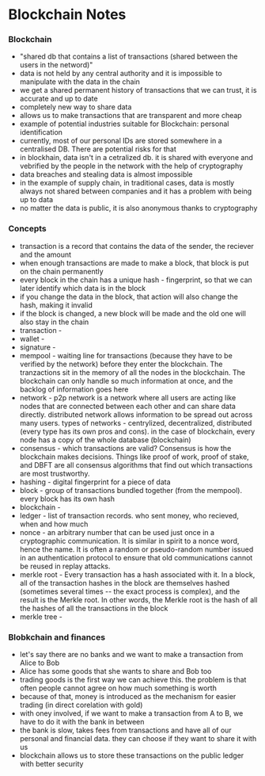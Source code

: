 # Blockchain Notes

### Blockchain
- "shared db that contains a list of transactions (shared between the users in the netword)"
- data is not held by any central authority and it is impossible to manipulate with the data in the chain
- we get a shared permanent history of transactions that we can trust, it is accurate and up to date
- completely new way to share data
- allows us to make transactions that are transparent and more cheap
- example of potential industries suitable for Blockchain: personal identification
- currently, most of our personal IDs are stored somewhere in a centralised DB. There are potential risks for that
- in blockhain, data isn't in a cetralized db. it is shared with everyone and vebrified by the people in the network with the help of cryptography
- data breaches and stealing data is almost impossible
- in the example of supply chain, in traditional cases, data is mostly always not shared between companies and it has a problem with being up to data
- no matter the data is public, it is also anonymous thanks to cryptography

### Concepts
- transaction is a record that contains the data of the sender, the reciever and the amount
- when enough transactions are made to make a block, that block is put on the chain permanently
- every block in the chain has a unique hash - fingerprint, so that we can later identify which data is in the block
- if you change the data in the block, that action will also change the hash, making it invalid
- if the block is changed, a new block will be made and the old one will also stay in the chain 
- transaction - 
- wallet - 
- signature - 
- mempool - waiting line for transactions (because they have to be verified by the network) before they enter the blockchain. The tranzactions sit in the memory of all the nodes in the blockchain. The blockchain can only handle so much information at once, and the backlog of information goes here
- network - p2p network is a network where all users are acting like nodes that are connected between each other and can share data directly. distributed network allows information to be spread out across many users. types of networks - centrylized, decentralized, distributed (every type has its own pros and cons). in the case of blockchain, every node has a copy of the whole database (blockchain)
- consensus - which transactions are valid? Consensus is how the blockchain makes decisions. Things like proof of work, proof of stake, and DBFT are all consensus algorithms that find out which transactions are most trustworthy.
- hashing - digital fingerprint for a piece of data
- block - group of transactions bundled together (from the mempool). every block has its own hash
- blockchain -
- ledger - list of transaction records. who sent money, who recieved, when and how much
- nonce - an arbitrary number that can be used just once in a cryptographic communication. It is similar in spirit to a nonce word, hence the name. It is often a random or pseudo-random number issued in an authentication protocol to ensure that old communications cannot be reused in replay attacks.
- merkle root - Every transaction has a hash associated with it. In a block, all of the transaction hashes in the block are themselves hashed (sometimes several times -- the exact process is complex), and the result is the Merkle root. In other words, the Merkle root is the hash of all the hashes of all the transactions in the block
- merkle tree - 

### Blobkchain and finances
- let's say there are no banks and we want to make a transaction from Alice to Bob
- Alice has some goods that she wants to share and Bob too
- trading goods is the first way we can achieve this. the problem is that often people cannot agree on how much something is worth
- because of that, money is introduced as the mechanism for easier trading (in direct corelation with gold)
- with oney involved, if we want to make a transaction from A to B, we have to do it with the bank in between
- the bank is slow, takes fees from transactions and have all of our personal and financial data. they can choose if they want to share it with us
- blockchain allows us to store these transactions on the public ledger with better security

